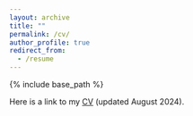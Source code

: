```yaml
---
layout: archive
title: ""
permalink: /cv/
author_profile: true
redirect_from:
  - /resume
---
```


{% include base_path %}

Here is a link to my [CV](./CV.pdf) (updated August 2024).
